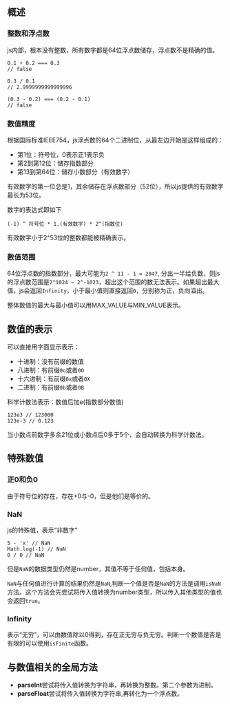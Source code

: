 ## 概述
### 整数和浮点数

js内部，根本没有整数，所有数字都是64位浮点数储存，浮点数不是精确的值。

```
0.1 + 0.2 === 0.3
// false

0.3 / 0.1
// 2.9999999999999996

(0.3 - 0.2) === (0.2 - 0.1)
// false
```

### 数值精度

根据国际标准IEEE754，js浮点数的64个二进制位，从最左边开始是这样组成的：

* 第1位：符号位，0表示正1表示负
* 第2到第12位：储存指数部分
* 第13到第64位：储存小数部分（有效数字）

有效数字的第一位总是1，其余储存在浮点数部分（52位），所以js提供的有效数字最长为53位。

数字的表达式即如下

```
(-1) ^ 符号位 * 1.(有效数字) * 2^(指数位)
```

有效数字小于2^53位的整数都能被精确表示。

### 数值范围

64位浮点数的指数部分，最大可能为`2 ^ 11 - 1 = 2047`, 分出一半给负数，则js的浮点数范围是`2^1024 ~ 2^-1023`，超出这个范围的数无法表示。如果超出最大值，js会返回`Infinity`，小于最小值则直接返回`0`，分别称为正，负向溢出。

整体数值的最大与最小值可以用MAX_VALUE与MIN_VALUE表示。

## 数值的表示

可以直接用字面显示表示：

* 十进制：没有前缀的数值
* 八进制：有前缀`0o`或者`0O`
* 十六进制：有前缀`0x`或者`0X`
* 二进制：有前缀`0b`或者`0B`

科学计数法表示：数值后加e(指数部分数值)

```
123e3 // 123000
123e-3 // 0.123
```

当小数点前数字多余21位或小数点后0多于5个，会自动转换为科学计数法。

## 特殊数值

### 正0和负0

由于符号位的存在，存在+0与-0，但是他们是等价的。

### NaN

js的特殊值，表示“非数字”

```
5 - 'x' // NaN
Math.log(-1) // NaN
0 / 0 // NaN
```

但是`NaN`的数据类型仍然是number，其值不等于任何值，包括本身。

`NaN`与任何值进行计算的结果仍然是`NaN`,判断一个值是否是`NaN`的方法是调用`isNaN`方法。这个方法会先尝试将传入值转换为number类型，所以传入其他类型的值也会返回`true`。

### Infinity

表示“无穷”，可以由数值除以0得到，存在正无穷与负无穷。判断一个数值是否是有限的可以使用`isFinite`函数。

## 与数值相关的全局方法

* **parseInt**尝试将传入值转换为字符串，再转换为整数。第二个参数为进制。
* **parseFloat**尝试将传入值转换为字符串,再转化为一个浮点数。
